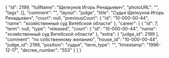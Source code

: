 {
    "id": 2199,
    "fullName": "Щелкунов Игорь Ренадьевич",
    "photoURL": "",
    "tags": [],
    "comment": "",
    "layout": "judge",
    "title": "Судья Щелкунов Игорь Ренадьевич",
    "court": null,
    "previousCourt": {
        "id": "10-000-00-44",
        "name": "хозяйственный суд Витебской области"
    },
    "career": [
        {
            "id": 7,
            "term": null,
            "type": "released",
            "court": {
                "id": "10-000-00-44",
                "name": "хозяйственный суд Витебской области"
            },
            "extra": {
                "judge_id": 2199
            },
            "comment": "по собственному желанию",
            "house_id": "10-000-00-44",
            "judge_id": 2199,
            "position": "судья",
            "term_type": "",
            "timestamp": "1996-12-17",
            "decree_number": "553"
        }
    ]
}